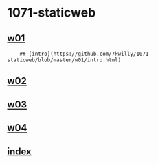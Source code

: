 # 1071-staticweb
## [w01](https://github.com/7kwilly/1071-staticweb/tree/master/w01)
		## [intro](https://github.com/7kwilly/1071-staticweb/blob/master/w01/intro.html)
## [w02](https://github.com/7kwilly/1071-staticweb/tree/master/w02)
## [w03](https://github.com/7kwilly/1071-staticweb/tree/master/w03)
## [w04](https://github.com/7kwilly/1071-staticweb/tree/master/w04)
## [index](https://github.com/7kwilly/1071-staticweb/blob/master/index.html)
<!--stackedit_data:
eyJoaXN0b3J5IjpbMTExODAwNjIzMF19
-->